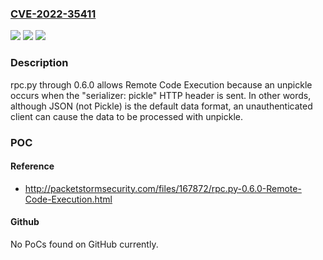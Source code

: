 ### [CVE-2022-35411](https://cve.mitre.org/cgi-bin/cvename.cgi?name=CVE-2022-35411)
![](https://img.shields.io/static/v1?label=Product&message=n%2Fa&color=blue)
![](https://img.shields.io/static/v1?label=Version&message=n%2Fa&color=blue)
![](https://img.shields.io/static/v1?label=Vulnerability&message=n%2Fa&color=brighgreen)

### Description

rpc.py through 0.6.0 allows Remote Code Execution because an unpickle occurs when the "serializer: pickle" HTTP header is sent. In other words, although JSON (not Pickle) is the default data format, an unauthenticated client can cause the data to be processed with unpickle.

### POC

#### Reference
- http://packetstormsecurity.com/files/167872/rpc.py-0.6.0-Remote-Code-Execution.html

#### Github
No PoCs found on GitHub currently.

